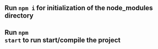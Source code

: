 ## Run <code>npm i</code> for initialization of the node_modules directory

## Run <code>npm start</code> to run start/compile the project
